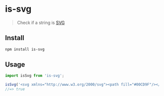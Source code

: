 # is-svg

> Check if a string is [SVG](https://en.wikipedia.org/wiki/Scalable_Vector_Graphics)

## Install

```sh
npm install is-svg
```

## Usage

```js
import isSvg from 'is-svg';

isSvg('<svg xmlns="http://www.w3.org/2000/svg"><path fill="#00CD9F"/></svg>');
//=> true
```
